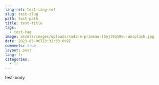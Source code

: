 ```yaml
---
lang-ref: test-lang-ref
slug: test-slug
path: test-path
title: test-title
tags:
  - test-tag
image: assets/images/uploads/nadine-primeau-l5mjl9qh8vu-unsplash.jpg
date: 2023-03-06T23:31:33.099Z
comments: true
layout: post
lang: fr
categories:
  - fr
---
```

test-body